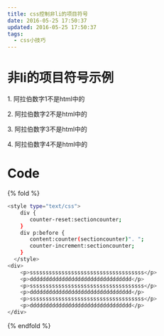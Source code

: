 ```yaml
---
title: css控制非li的项目符号
date: 2016-05-25 17:50:37
updated: 2016-05-25 17:50:37
tags:
  - css小技巧
---
```


# 非li的项目符号示例
<style type="text/css">.nlist { counter-reset:sectioncounter; } .nlist p:before { content:counter(sectioncounter)". "; counter-increment:sectioncounter; } </style>
<div class="nlist">
    <p>阿拉伯数字1不是html中的</p>
    <p>阿拉伯数字2不是html中的</p>
	<p>阿拉伯数字3不是html中的</p>
    <p>阿拉伯数字4不是html中的</p>
</div>


# Code
{% fold %}
``` bash
<style type="text/css">
	div {
	   counter-reset:sectioncounter;
	}
	div p:before {
	   content:counter(sectioncounter)". ";
	   counter-increment:sectioncounter;
	}
  </style>
<div>
    <p>ssssssssssssssssssssssssssssssssssss</p>
    <p>dddddddddddddddddddddddddddddddd</p>
	<p>ssssssssssssssssssssssssssssssssssss</p>
    <p>dddddddddddddddddddddddddddddddd</p>
	<p>ssssssssssssssssssssssssssssssssssss</p>
    <p>dddddddddddddddddddddddddddddddd</p>
</div>
```
{% endfold %}
